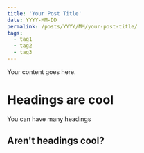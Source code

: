 ```yaml
---
title: 'Your Post Title'
date: YYYY-MM-DD
permalink: /posts/YYYY/MM/your-post-title/
tags:
  - tag1
  - tag2
  - tag3
---
```


Your content goes here.

# Headings are cool

You can have many headings

## Aren't headings cool?

